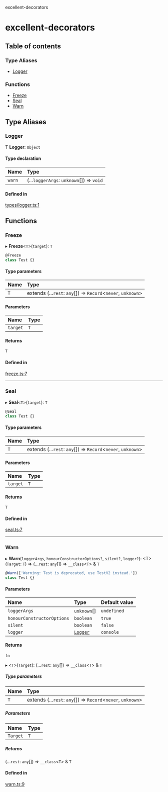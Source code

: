 excellent-decorators

# excellent-decorators

## Table of contents

### Type Aliases

- [Logger](https://github.com/alias-rahil/excellent-decorators/blob/main/docs/README.md#logger)

### Functions

- [Freeze](https://github.com/alias-rahil/excellent-decorators/blob/main/docs/README.md#freeze)
- [Seal](https://github.com/alias-rahil/excellent-decorators/blob/main/docs/README.md#seal)
- [Warn](https://github.com/alias-rahil/excellent-decorators/blob/main/docs/README.md#warn)

## Type Aliases

### Logger

Ƭ **Logger**: `Object`

#### Type declaration

| Name | Type |
| :------ | :------ |
| `warn` | (...`loggerArgs`: `unknown`[]) => `void` |

#### Defined in

[types/logger.ts:1](https://github.com/alias-rahil/awesome-decorators/blob/8c48ee4/src/types/logger.ts#L1)

## Functions

### Freeze

▸ **Freeze**<`T`\>(`target`): `T`

```typescript
@Freeze
class Test {}
```

#### Type parameters

| Name | Type |
| :------ | :------ |
| `T` | extends (...`rest`: `any`[]) => `Record`<`never`, `unknown`\> |

#### Parameters

| Name | Type |
| :------ | :------ |
| `target` | `T` |

#### Returns

`T`

#### Defined in

[freeze.ts:7](https://github.com/alias-rahil/awesome-decorators/blob/8c48ee4/src/freeze.ts#L7)

___

### Seal

▸ **Seal**<`T`\>(`target`): `T`

```typescript
@Seal
class Test {}
```

#### Type parameters

| Name | Type |
| :------ | :------ |
| `T` | extends (...`rest`: `any`[]) => `Record`<`never`, `unknown`\> |

#### Parameters

| Name | Type |
| :------ | :------ |
| `target` | `T` |

#### Returns

`T`

#### Defined in

[seal.ts:7](https://github.com/alias-rahil/awesome-decorators/blob/8c48ee4/src/seal.ts#L7)

___

### Warn

▸ **Warn**(`loggerArgs`, `honourConstructorOptions?`, `silent?`, `logger?`): <T\>(`Target`: `T`) => (...`rest`: `any`[]) => `__class`<`T`\> & `T`

```typescript
@Warn(['Warning: Test is deprecated, use TestV2 instead.'])
class Test {}
```

#### Parameters

| Name | Type | Default value |
| :------ | :------ | :------ |
| `loggerArgs` | `unknown`[] | `undefined` |
| `honourConstructorOptions` | `boolean` | `true` |
| `silent` | `boolean` | `false` |
| `logger` | [`Logger`](https://github.com/alias-rahil/excellent-decorators/blob/main/docs/README.md#logger) | `console` |

#### Returns

`fn`

▸ <`T`\>(`Target`): (...`rest`: `any`[]) => `__class`<`T`\> & `T`

##### Type parameters

| Name | Type |
| :------ | :------ |
| `T` | extends (...`rest`: `any`[]) => `Record`<`never`, `unknown`\> |

##### Parameters

| Name | Type |
| :------ | :------ |
| `Target` | `T` |

##### Returns

(...`rest`: `any`[]) => `__class`<`T`\> & `T`

#### Defined in

[warn.ts:9](https://github.com/alias-rahil/awesome-decorators/blob/8c48ee4/src/warn.ts#L9)
